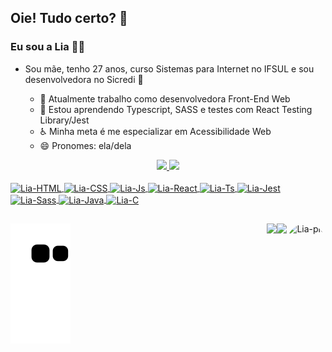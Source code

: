 ## Oie! Tudo certo? 👋
### Eu sou a Lia 👩‍💻 

- Sou mãe, tenho 27 anos, curso Sistemas para Internet no IFSUL e sou desenvolvedora no Sicredi 💚

  - 🔭 Atualmente trabalho como desenvolvedora Front-End Web
  - 🌱 Estou aprendendo Typescript, SASS e testes com React Testing Library/Jest
  - ♿ Minha meta é me especializar em Acessibilidade Web
  - 😄 Pronomes: ela/dela
 
 <div align="center">
  <a href="https://github.com/liasantos">
  <img height="135em" src="https://github-readme-stats.vercel.app/api?username=liasantos&show_icons=true&theme=radical&include_all_commits=true&count_private=true"/>
  <img height="135em" src="https://github-readme-stats.vercel.app/api/top-langs/?username=liasantos&layout=compact&langs_count=7&theme=radical"/>
</div>
  
  <div style="display: inline_block"><br>
    <img align="center" alt="Lia-HTML" height="30" width="40" src="https://cdn.jsdelivr.net/gh/devicons/devicon/icons/html5/html5-original.svg">
  <img align="center" alt="Lia-CSS" height="30" width="40" src="https://cdn.jsdelivr.net/gh/devicons/devicon/icons/css3/css3-original.svg" />
  <img align="center" alt="Lia-Js" height="30" width="40" src="https://cdn.jsdelivr.net/gh/devicons/devicon/icons/javascript/javascript-original.svg">
  <img align="center" alt="Lia-React" height="30" width="40" src="https://cdn.jsdelivr.net/gh/devicons/devicon/icons/react/react-original.svg">    
  <img align="center" alt="Lia-Ts" height="30" width="40" src="https://cdn.jsdelivr.net/gh/devicons/devicon/icons/typescript/typescript-original.svg">
    <img align="center" alt="Lia-Jest" height="30" width="40" src="https://cdn.jsdelivr.net/gh/devicons/devicon/icons/jest/jest-plain.svg">
    <img align="center" alt="Lia-Sass" height="30" width="40" src="https://cdn.jsdelivr.net/gh/devicons/devicon/icons/sass/sass-original.svg">
    <img align="center" alt="Lia-Java" height="30" width="40" src="https://cdn.jsdelivr.net/gh/devicons/devicon/icons/java/java-original.svg"> 
   <img align="center" alt="Lia-C" height="30" width="40" src="https://cdn.jsdelivr.net/gh/devicons/devicon/icons/c/c-original.svg">
  
   ##
  
  <img align="right" alt="Lia-pic" height="150" style="border-radius:50px;" src="https://share-cdn.picrew.me/shareImg/org/202202/338224_T6GbMLFC.png">
  <a href = "mailto:liasantosds@gmail.com"><img align="right" src="https://img.shields.io/badge/-Gmail-%23333?style=for-the-badge&logo=gmail&logoColor=white" target="_blank"></a>
  <a href="https://www.linkedin.com/in/lia-santos-ds" target="_blank"><img align="right" src="https://img.shields.io/badge/-LinkedIn-%230077B5?style=for-the-badge&logo=linkedin&logoColor=white" target="_blank"></a> 
    
  ![Snake animation](https://github.com/liasantos/liasantos/blob/output/github-contribution-grid-snake.svg)
    
</div>
